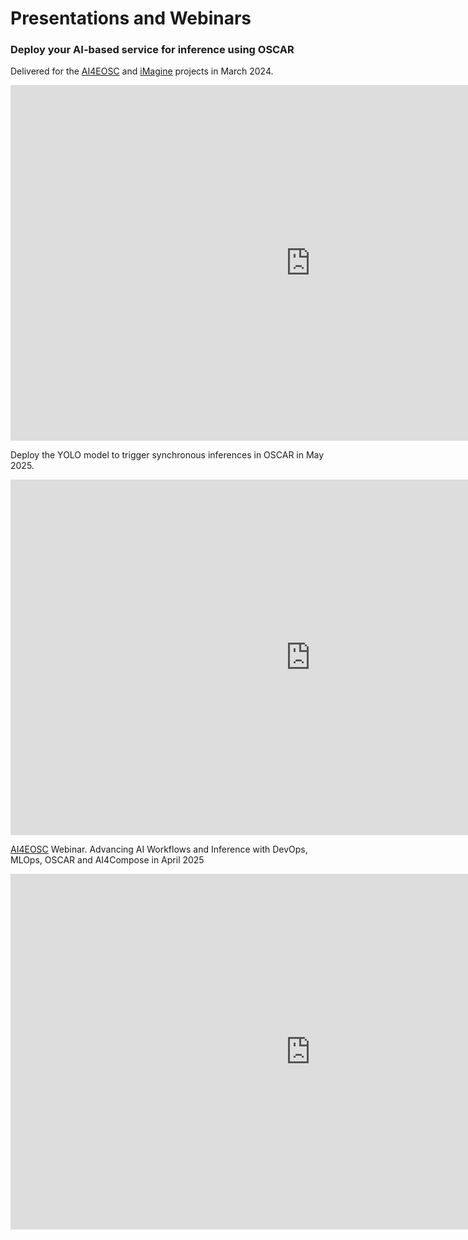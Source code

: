 # Presentations and Webinars


### Deploy your AI-based service for inference using OSCAR

Delivered for the [AI4EOSC](https://ai4eosc.eu) and [iMagine](https://imagine-ai.eu) projects in March 2024.
<iframe src="https://docs.google.com/presentation/d/1YjUY29d4QGF_rhLoWCKws0dlpzkDQKln2P0G6poAMaQ/embed?start=false&loop=false&delayms=3000" frameborder="0" width="960" height="569" allowfullscreen="true" mozallowfullscreen="true" webkitallowfullscreen="true"></iframe>

Deploy the YOLO model to trigger synchronous inferences in OSCAR in May 2025.
<iframe width="960" height="569" src="https://www.youtube.com/embed/CCyKmTcPNCc?si=-diV8jp2dTz8M2q_" title="YouTube video player" frameborder="0" allow="accelerometer; autoplay; clipboard-write; encrypted-media; gyroscope; picture-in-picture; web-share" referrerpolicy="strict-origin-when-cross-origin" allowfullscreen  mozallowfullscreen="true" webkitallowfullscreen="true"></iframe>

[AI4EOSC](https://ai4eosc.eu) Webinar. Advancing AI Workflows and Inference with DevOps, MLOps, OSCAR and AI4Compose in April 2025
<iframe width="960" height="569" src="https://www.youtube.com/embed/t_qDCYQ31RI?si=mv9wWen9DwrMt_0j" title="YouTube video player" frameborder="0" allow="accelerometer; autoplay; clipboard-write; encrypted-media; gyroscope; picture-in-picture; web-share" referrerpolicy="strict-origin-when-cross-origin" allowfullscreen  mozallowfullscreen="true" webkitallowfullscreen="true"></iframe>


